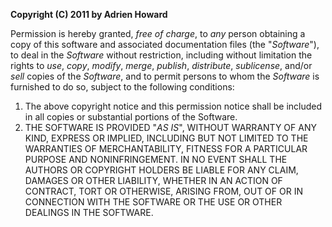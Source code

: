 **Copyright (C) 2011 by Adrien Howard**

Permission is hereby granted, _free of charge_, to _any_ person obtaining a copy of this software and associated documentation files (the "_Software_"), to deal in the _Software_ without restriction, including without limitation the rights to _use_, _copy_, _modify_, _merge_, _publish_, _distribute_, _sublicense_, and/or _sell_ copies of the _Software_, and to permit persons to whom the _Software_ is furnished to do so, subject to the following conditions:

1. The above copyright notice and this permission notice shall be included in all copies or substantial portions of the Software.
2. THE SOFTWARE IS PROVIDED "_AS IS_", WITHOUT WARRANTY OF ANY KIND, EXPRESS OR IMPLIED, INCLUDING BUT NOT LIMITED TO THE WARRANTIES OF MERCHANTABILITY, FITNESS FOR A PARTICULAR PURPOSE AND NONINFRINGEMENT. IN NO EVENT SHALL THE AUTHORS OR COPYRIGHT HOLDERS BE LIABLE FOR ANY CLAIM, DAMAGES OR OTHER LIABILITY, WHETHER IN AN ACTION OF CONTRACT, TORT OR OTHERWISE, ARISING FROM, OUT OF OR IN CONNECTION WITH THE SOFTWARE OR THE USE OR OTHER DEALINGS IN THE SOFTWARE.